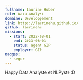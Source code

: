 ```yaml
---
fullname: Laurine Huber
role: Data Analyst
domaine: Développement
link: https://laurinehu.github.io/
github: laurinehu
missions:
  - start: 2022-08-01
    end: 2023-08-01
    status: agent GIP
    employer: GIP
badges:
  - segur
---
```


Happy Data Analyste et NLPyste :D 
